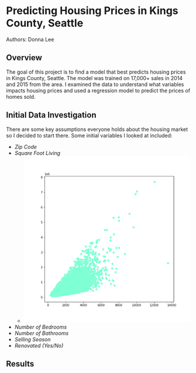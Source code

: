 # Predicting Housing Prices in Kings County, Seattle

Authors: Donna Lee

## Overview 

The goal of this project is to find a model that best predicts housing prices in Kings County, Seattle. The model was trained on 17,000+ sales in 2014 and 2015 from the area. I examined the data to understand what variables impacts housing prices and used a regression model to predict the prices of homes sold. 

## Initial Data Investigation

There are some key assumptions everyone holds about the housing market so I decided to start there. Some initial variables I looked at included: 
* *Zip Code*
* *Square Foot Living* 
  - ![sqft_living_and_price](https://github.com/dlee0106/kings_county_housing_prices_prediction/blob/main/sqft_living_and_price.png)
* *Number of Bedrooms*
* *Number of Bathrooms*
* *Selling Season*
* *Renovated (Yes/No)*






## Results




